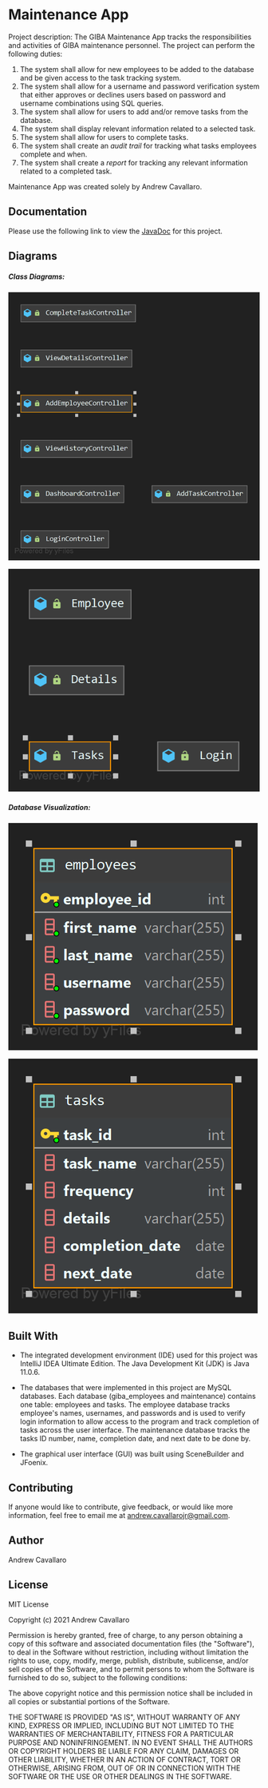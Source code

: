 # Maintenance App

Project description: The GIBA Maintenance App tracks the responsibilities and activities of GIBA maintenance personnel. The project can perform the following duties:
  1. The system shall allow for new employees to be added to the database and be given access to the task tracking system.
  2. The system shall allow for a username and password verification system that either approves or declines users based on password and username combinations using SQL queries.
  3. The system shall allow for users to add and/or remove tasks from the database.
  4. The system shall display relevant information related to a selected task.
  5. The system shall allow for users to complete tasks.
  6. The system shall create an _audit trail_ for tracking what tasks employees complete and when.
  7. The system shall create a _report_ for tracking any relevant information related to a completed task.
  
Maintenance App was created solely by Andrew Cavallaro.

## Documentation
<p>Please use the following link to view the <a href="https://acavallaro75.github.io/Maintenance_App/index.html" rel="nofollow">JavaDoc</a> for this project.</p>

## Diagrams
##### Class Diagrams:

![Controllers](diagrams/controllers.png)

![Models](diagrams/models.png)

##### Database Visualization:

![Employee Database](diagrams/giba_employees.png)

![Maintenance Diagram](diagrams/maintenance.png)


## Built With

- The integrated development environment (IDE) used for this project was IntelliJ IDEA Ultimate Edition. The Java Development Kit (JDK) is Java 11.0.6.

- The databases that were implemented in this project are MySQL databases. Each database (giba_employees and maintenance) contains one table: employees and tasks. The employee database tracks employee's names, usernames, and passwords and is used to verify login information to allow access to the program and track completion of tasks across the user interface. The maintenance database tracks the tasks ID number, name, completion date, and next date to be done by.

- The graphical user interface (GUI) was built using SceneBuilder and JFoenix.

## Contributing

If anyone would like to contribute, give feedback, or would like more information, feel free to email me at andrew.cavallarojr@gmail.com.

## Author
Andrew Cavallaro

## License

MIT License

Copyright (c) 2021 Andrew Cavallaro

Permission is hereby granted, free of charge, to any person obtaining a copy
of this software and associated documentation files (the "Software"), to deal
in the Software without restriction, including without limitation the rights
to use, copy, modify, merge, publish, distribute, sublicense, and/or sell
copies of the Software, and to permit persons to whom the Software is
furnished to do so, subject to the following conditions:

The above copyright notice and this permission notice shall be included in all
copies or substantial portions of the Software.

THE SOFTWARE IS PROVIDED "AS IS", WITHOUT WARRANTY OF ANY KIND, EXPRESS OR
IMPLIED, INCLUDING BUT NOT LIMITED TO THE WARRANTIES OF MERCHANTABILITY,
FITNESS FOR A PARTICULAR PURPOSE AND NONINFRINGEMENT. IN NO EVENT SHALL THE
AUTHORS OR COPYRIGHT HOLDERS BE LIABLE FOR ANY CLAIM, DAMAGES OR OTHER
LIABILITY, WHETHER IN AN ACTION OF CONTRACT, TORT OR OTHERWISE, ARISING FROM,
OUT OF OR IN CONNECTION WITH THE SOFTWARE OR THE USE OR OTHER DEALINGS IN THE
SOFTWARE.

